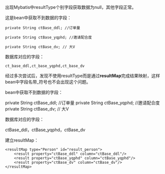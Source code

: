 出现Mybatis中resultType个别字段获取数据为null，其他字段正常。

这是bean中获取不到数据的字段：

```
private String ctBase_ddl; //订单量

private String ctBase_yqphd; //邀请配合度

private String ctBase_dv; // 大V
```

数据库对应的字段：

`ct_base_ddl,ct_base_yqphd,ct_base_dv`

经过多次尝试后，发现不使用resultType而是通过**resultMap**完成结果映射，这样bean中字段名带_符号也不会出现这个问题。

bean中获取不到数据的字段： 


private String ctBase_ddl; //订单量
private String ctBase_yqphd; //邀请配合度
private String ctBase_dv; // 大V

数据库对应的字段：

ctBase_ddl，ctBase_yqphd，ctBase_dv  

建立resultMap：

    <resultMap type="Person" id="result_person">
    	<result property="ctBase_ddl" column="ctBase_ddl"/>
    	<result property="ctBase_yqphd" column="ctBase_yqphd"/>
    	<result property="ctBase_dv" column="ctBase_dv"/>
    </resultMap>  

